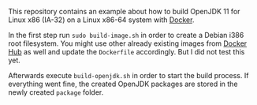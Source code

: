 This repository contains an example about how to build OpenJDK 11 for Linux x86 (IA-32) on a Linux x86-64 system with [Docker](https://www.docker.com/).

In the first step run `sudo build-image.sh` in order to create a Debian i386 root filesystem. You might use other already existing images from [Docker Hub](https://hub.docker.com/) as well and update the `Dockerfile` accordingly. But I did not test this yet.

Afterwards execute `build-openjdk.sh` in order to start the build process. If everything went fine, the created OpenJDK packages are stored in the newly created `package` folder.
